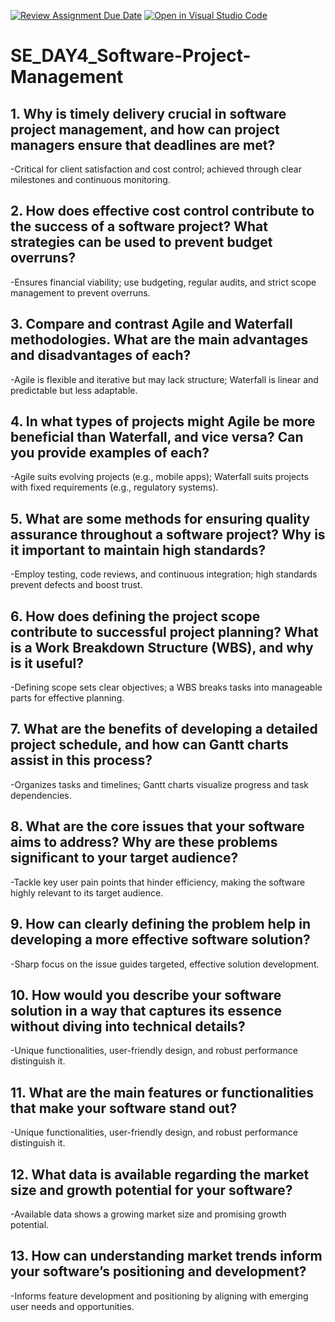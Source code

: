 [![Review Assignment Due Date](https://classroom.github.com/assets/deadline-readme-button-22041afd0340ce965d47ae6ef1cefeee28c7c493a6346c4f15d667ab976d596c.svg)](https://classroom.github.com/a/9pw6JKcu)
[![Open in Visual Studio Code](https://classroom.github.com/assets/open-in-vscode-2e0aaae1b6195c2367325f4f02e2d04e9abb55f0b24a779b69b11b9e10269abc.svg)](https://classroom.github.com/online_ide?assignment_repo_id=18457583&assignment_repo_type=AssignmentRepo)
# SE_DAY4_Software-Project-Management
## 1. Why is timely delivery crucial in software project management, and how can project managers ensure that deadlines are met?
-Critical for client satisfaction and cost control; achieved through clear milestones and continuous monitoring.
## 2. How does effective cost control contribute to the success of a software project? What strategies can be used to prevent budget overruns?
-Ensures financial viability; use budgeting, regular audits, and strict scope management to prevent overruns.
## 3. Compare and contrast Agile and Waterfall methodologies. What are the main advantages and disadvantages of each?
-Agile is flexible and iterative but may lack structure; Waterfall is linear and predictable but less adaptable.
## 4. In what types of projects might Agile be more beneficial than Waterfall, and vice versa? Can you provide examples of each?
-Agile suits evolving projects (e.g., mobile apps); Waterfall suits projects with fixed requirements (e.g., regulatory systems).
## 5. What are some methods for ensuring quality assurance throughout a software project? Why is it important to maintain high standards?
-Employ testing, code reviews, and continuous integration; high standards prevent defects and boost trust.
## 6. How does defining the project scope contribute to successful project planning? What is a Work Breakdown Structure (WBS), and why is it useful?
-Defining scope sets clear objectives; a WBS breaks tasks into manageable parts for effective planning.
## 7. What are the benefits of developing a detailed project schedule, and how can Gantt charts assist in this process?
-Organizes tasks and timelines; Gantt charts visualize progress and task dependencies.
## 8. What are the core issues that your software aims to address? Why are these problems significant to your target audience?
-Tackle key user pain points that hinder efficiency, making the software highly relevant to its target audience.
## 9. How can clearly defining the problem help in developing a more effective software solution?
-Sharp focus on the issue guides targeted, effective solution development.

## 10. How would you describe your software solution in a way that captures its essence without diving into technical details?
-Unique functionalities, user-friendly design, and robust performance distinguish it.
## 11. What are the main features or functionalities that make your software stand out?
-Unique functionalities, user-friendly design, and robust performance distinguish it.
## 12. What data is available regarding the market size and growth potential for your software?
-Available data shows a growing market size and promising growth potential.
## 13. How can understanding market trends inform your software’s positioning and development?
-Informs feature development and positioning by aligning with emerging user needs and opportunities.

